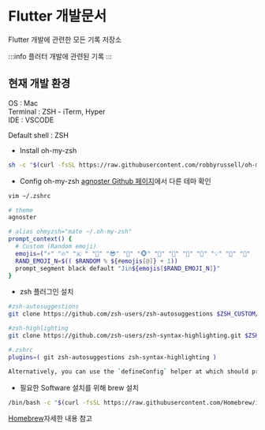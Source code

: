 # Flutter 개발문서

Flutter 개발에 관련한 모든 기록 저장소

:::info
플러터 개발에 관련된 기록
:::

## 현재 개발 환경

OS : Mac   
Terminal : ZSH - iTerm, Hyper   
IDE : VSCODE   

Default shell : ZSH
* Install oh-my-zsh
```sh
sh -c "$(curl -fsSL https://raw.githubusercontent.com/robbyrussell/oh-my-zsh/master/tools/install.sh)"
```
* Config oh-my-zsh
[agnoster Github 페이지](https://github.com/ohmyzsh/ohmyzsh/wiki/Themes#agnoster)에서 다른 테마 확인
```sh
vim ~/.zshrc

# theme
agnoster

# alias ohmyzsh="mate ~/.oh-my-zsh"
prompt_context() {
  # Custom (Random emoji)
  emojis=("⚡️" "🔥" "🇰 " "👑" "😎" "🐸" "🐵" "🦄" "🌈" "🍻" "🚀" "💡" "🎉" "🔑"  "🚦" "🌙")
  RAND_EMOJI_N=$(( $RANDOM % ${#emojis[@]} + 1))
  prompt_segment black default "Jin${emojis[$RAND_EMOJI_N]}"
}
```
* zsh 플러그인 설치   
```sh
#zsh-autosuggestions
git clone https://github.com/zsh-users/zsh-autosuggestions $ZSH_CUSTOM/plugins/zsh-autosuggestions

#zsh-highlighting
git clone https://github.com/zsh-users/zsh-syntax-highlighting.git $ZSH_CUSTOM/plugins/zsh-syntax-highlighting

#.zshrc
plugins=( git zsh-autosuggestions zsh-syntax-highlighting )

Alternatively, you can use the `defineConfig` helper at which should provide intellisense without the need for jsdoc annotations:
```

* 필요한 Software 설치를 위해 brew 설치
```sh
/bin/bash -c "$(curl -fsSL https://raw.githubusercontent.com/Homebrew/install/HEAD/install.sh)"
```
[Homebrew](https://brew.sh/index_ko)자세한 내용 참고

<script setup>
  import Comment from '../.vitepress/components/Comment.vue'
</script>
<Comment />